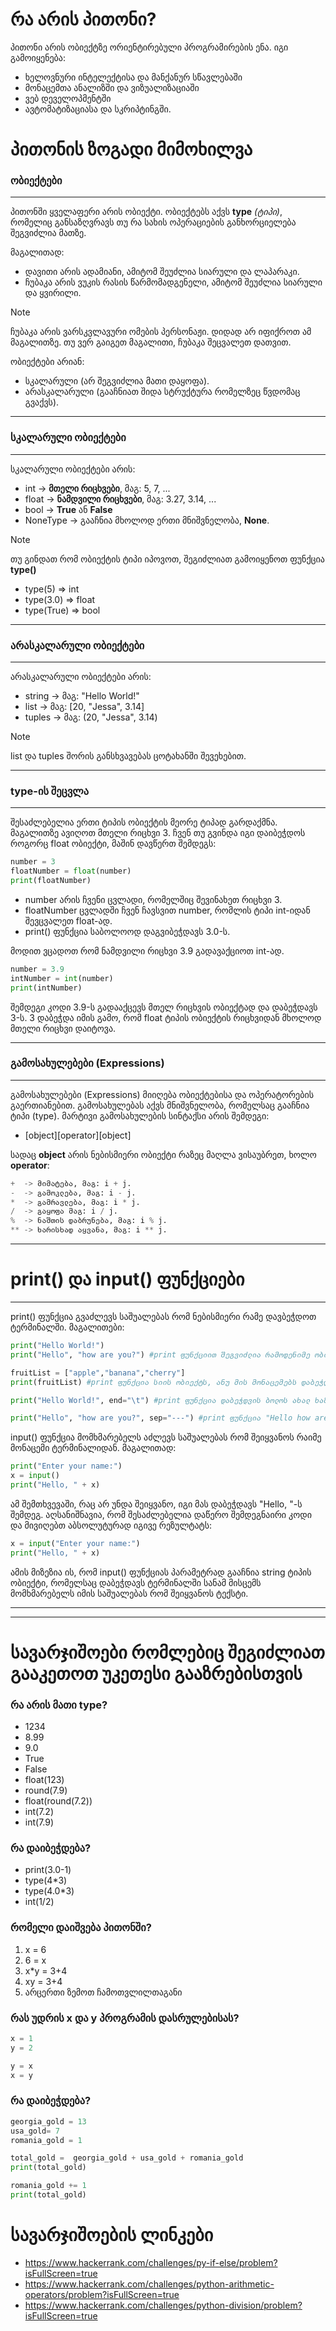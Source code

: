 # რა არის პითონი?
პითონი არის ობიექტზე ორიენტირებული პროგრამირების ენა. იგი გამოიყენება:
- ხელოვნური ინტელექტისა და მანქანურ სწავლებაში
- მონაცემთა ანალიზში და ვიზუალიზაციაში
- ვებ დეველოპმენტში
- ავტომატიზაციასა და სკრიპტინგში.

# პითონის ზოგადი მიმოხილვა
### ობიექტები
---
პითონში ყველაფერი არის ობიექტი. ობიექტებს აქვს **type** _(ტიპი)_, რომელიც განსაზღვრავს თუ რა სახის ოპერაციების განხორციელება შეგვიძლია მათზე.

მაგალითად:
- დავითი არის ადამიანი, ამიტომ შეუძლია სიარული და ლაპარაკი.
- ჩუბაკა არის ვუკის რასის წარმომადგენელი, ამიტომ შეუძლია სიარული და ყვირილი.

> [!NOTE]
> ჩუბაკა არის ვარსკვლავური ომების პერსონაჟი. დიდად არ იფიქროთ ამ მაგალითზე. თუ ვერ გაიგეთ მაგალითი, ჩუბაკა შეცვალეთ დათვით.

ობიექტები არიან:
- სკალარული (არ შეგვიძლია მათი დაყოფა).
- არასკალარული (გააჩნიათ შიდა სტრუქტურა რომელზეც წვდომაც გვაქვს).
---
### სკალარული ობიექტები
---
სკალარული ობიექტები არის:
- int      -> **მთელი რიცხვები**, მაგ: 5, 7, ...
- float    -> **ნამდვილი რიცხვები**, მაგ: 3.27, 3.14, ...
- bool     -> **True** ან **False**
- NoneType -> გააჩნია მხოლოდ ერთი მნიშვნელობა, **None**.

> [!NOTE]
> თუ გინდათ რომ ობიექტის ტიპი იპოვოთ, შეგიძლიათ გამოიყენოთ ფუნქცია **type()**
> - type(5)    => int
> - type(3.0)  => float
> - type(True) => bool
>

---
### არასკალარული ობიექტები
---
არასკალარული ობიექტები არის:
- string -> მაგ: "Hello World!"
- list   -> მაგ: [20, "Jessa", 3.14]
- tuples -> მაგ: (20, "Jessa", 3.14)

> [!NOTE]
> list და tuples შორის განსხვავებას ცოტახანში შევეხებით.

---
### type-ის შეცვლა
---

შესაძლებელია ერთი ტიპის ობიექტის მეორე ტიპად გარდაქმნა. მაგალითზე ავიღოთ მთელი რიცხვი 3. ჩვენ თუ გვინდა იგი დაიბეჭდოს როგორც float ობიექტი, მაშინ დავწერთ შემდეგს:

```python
number = 3
floatNumber = float(number)
print(floatNumber)
```

- number არის ჩვენი ცვლადი, რომელშიც შევინახეთ რიცხვი 3.
- floatNumber ცვლადში ჩვენ ჩავსვით number, რომლის ტიპი int-იდან შევცვალეთ float-ად.
- print() ფუნქცია საბოლოოდ დაგვიბეჭდავს 3.0-ს.

მოდით ვცადოთ რომ ნამდვილი რიცხვი 3.9 გადავაქციოთ int-ად.

```python
number = 3.9
intNumber = int(number)
print(intNumber)
```

შემდეგი კოდი 3.9-ს გადააქცევს მთელ რიცხვის ობიექტად და დაბეჭდავს 3-ს. 3 დაბეჭდა იმის გამო, რომ float ტიპის ობიექტის რიცხვიდან მხოლოდ მთელი რიცხვი დაიტოვა.

---
### გამოსახულებები (Expressions)
---

გამოსახულებები (Expressions) მიიღება ობიექტებისა და ოპერატორების გაერთიანებით. გამოსახულებას აქვს მნიშვნელობა, რომელსაც გააჩნია ტიპი (type).
მარტივი გამოსახულების სინტაქსი არის შემდეგი:
- [object][operator][object]

სადაც **object** არის ნებისმიერი ობიექტი რაზეც მაღლა ვისაუბრეთ, ხოლო **operator**:
```python
+  -> მიმატება, მაგ: i + j.
-  -> გამოკლება, მაგ: i - j.
*  -> გამრავლება, მაგ: i * j.
/  -> გაყოფა მაგ: i / j.
%  -> ნაშთის დაბრუნება, მაგ: i % j.
** -> ხარისხად აყვანა, მაგ: i ** j.
```
---
# print() და input() ფუნქციები
---
print() ფუნქცია გვაძლევს საშუალებას რომ ნებისმიერი რამე დავბეჭდოთ ტერმინალში.
მაგალითები:
```python
print("Hello World!")
print("Hello", "how are you?") #print ფუნქციით შეგვიძლია რამოდენიმე ობიექტი ერთად დავბეჭდოთ მძიმის საშუალებით.

fruitList = ["apple","banana","cherry"]
print(fruitList) #print ფუნქცია სიის ობიექტს, ანუ მის მონაცემებს დაბეჭდავს. 

print("Hello World!", end="\t") #print ფუნქცია დაბეჭდვის ბოლოს ახალ ხაზზე გადასვლის მაგივრად tab სიმბოლოს დაბეჭდავს.

print("Hello", "how are you?", sep="---") #print ფუნქცია "Hello how are you?"-ს მაგივრად დაბეჭდავს "Hello---how are you?". sep (separation) არის ორი ობიექტის დაბეჭდვის შემთხვევაში რა დაბეჭდოს მათ შუაში. 

```
input() ფუნქცია მომხმარებელს აძლევს საშუალებას რომ შეიყვანოს რაიმე მონაცემი ტერმინალიდან. მაგალითად:

```python
print("Enter your name:")
x = input()
print("Hello, " + x)
```

ამ შემთხვევაში, რაც არ უნდა შეიყვანო, იგი მას დაბეჭდავს "Hello, "-ს შემდეგ.
აღსანიშნავია, რომ შესაძლებელია დაწერო შემდეგნაირი კოდი და მივიღებთ აბსოლუტურად იგივე რეზულტატს:
```python
x = input("Enter your name:")
print("Hello, " + x)
```
ამის მიზეზია ის, რომ input() ფუნქციას პარამეტრად გააჩნია string ტიპის ობიექტი, რომელსაც დაბეჭდავს ტერმინალში სანამ მისცემს მომხმარებელს იმის საშუალებას რომ შეიყვანოს ტექსტი.

---
---
# სავარჯიშოები რომლებიც შეგიძლიათ გააკეთოთ უკეთესი გააზრებისთვის

### რა არის მათი type?
- 1234
- 8.99
- 9.0
- True
- False
- float(123)
- round(7.9)
- float(round(7.2))
- int(7.2)
- int(7.9)

### რა დაიბეჭდება?
- print(3.0-1)
- type(4*3)
- type(4.0*3)
- int(1/2)

### რომელი დაიშვება პითონში?
1. x = 6
2. 6 = x
3. x*y = 3+4
4. xy = 3+4
5. არცერთი ზემოთ ჩამოთვლილთაგანი

### რას უდრის x და y პროგრამის დასრულებისას?
```python
x = 1
y = 2

y = x
x = y
```
### რა დაიბეჭდება?
```python
georgia_gold = 13
usa_gold= 7
romania_gold = 1

total_gold =  georgia_gold + usa_gold + romania_gold 
print(total_gold)

romania_gold += 1
print(total_gold)
```

# სავარჯიშოების ლინკები
- https://www.hackerrank.com/challenges/py-if-else/problem?isFullScreen=true
- https://www.hackerrank.com/challenges/python-arithmetic-operators/problem?isFullScreen=true
- https://www.hackerrank.com/challenges/python-division/problem?isFullScreen=true
